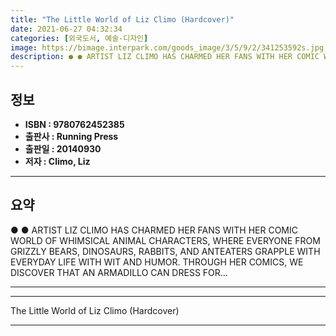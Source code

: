 ```yaml
---
title: "The Little World of Liz Climo (Hardcover)"
date: 2021-06-27 04:32:34
categories: [외국도서, 예술-디자인]
image: https://bimage.interpark.com/goods_image/3/5/9/2/341253592s.jpg
description: ● ● ARTIST LIZ CLIMO HAS CHARMED HER FANS WITH HER COMIC WORLD OF WHIMSICAL ANIMAL CHARACTERS, WHERE EVERYONE FROM GRIZZLY BEARS, DINOSAURS, RABBITS, AND ANTE
---
```


## **정보**

- **ISBN : 9780762452385**
- **출판사 : Running Press**
- **출판일 : 20140930**
- **저자 : Climo, Liz**

------



## **요약**

●  ●  ARTIST LIZ CLIMO HAS CHARMED HER FANS WITH HER COMIC WORLD OF WHIMSICAL ANIMAL CHARACTERS, WHERE EVERYONE FROM GRIZZLY BEARS, DINOSAURS, RABBITS, AND ANTEATERS GRAPPLE WITH EVERYDAY LIFE WITH WIT AND HUMOR. THROUGH HER COMICS, WE DISCOVER THAT AN ARMADILLO CAN DRESS FOR... 

------



------


The Little World of Liz Climo (Hardcover) 

------


